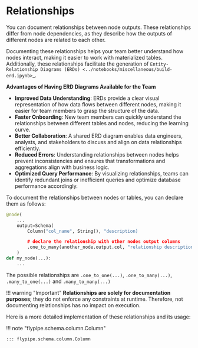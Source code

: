 # Relationships


You can document relationships between node outputs. These relationships differ from node dependencies, as they describe
how the outputs of different nodes are related to each other.

Documenting these relationships helps your team better understand how nodes interact, making it easier to work with
materialized tables. Additionally, these relationships facilitate the generation of `Entity-Relationship Diagrams (ERDs) <../notebooks/miscellaneous/build-erd.ipynb>`_.

**Advantages of Having ERD Diagrams Available for the Team**

* **Improved Data Understanding**: ERDs provide a clear visual representation of how data flows between different nodes, making it easier for team members to grasp the structure of the data.
* **Faster Onboarding**: New team members can quickly understand the relationships between different tables and nodes, reducing the learning curve.
* **Better Collaboration**: A shared ERD diagram enables data engineers, analysts, and stakeholders to discuss and align on data relationships efficiently.
* **Reduced Errors**: Understanding relationships between nodes helps prevent inconsistencies and ensures that transformations and aggregations align with business logic.
* **Optimized Query Performance**: By visualizing relationships, teams can identify redundant joins or inefficient queries and optimize database performance accordingly.

To document the relationships between nodes or tables, you can declare them as follows:

``` py
@node(
    ...
    output=Schema(
        Column("col_name", String(), "description)

        # declare the relationship with other nodes output columns
        .one_to_many(another_node.output.col, "relationship description")
    )
def my_node(...):
    ...
```


The possible relationships are `.one_to_one(...)`, `.one_to_many(...)`, `.many_to_one(...)` and
`.many_to_many(...)`

!!! warning "Important"
    **Relationships are solely for documentation purposes**; they do not enforce any constraints at runtime.
    Therefore, not documenting relationships has no impact on execution.



Here is a more detailed implementation of these relationships and its usage:

!!! note "flypipe.schema.column.Column"

    ::: flypipe.schema.column.Column